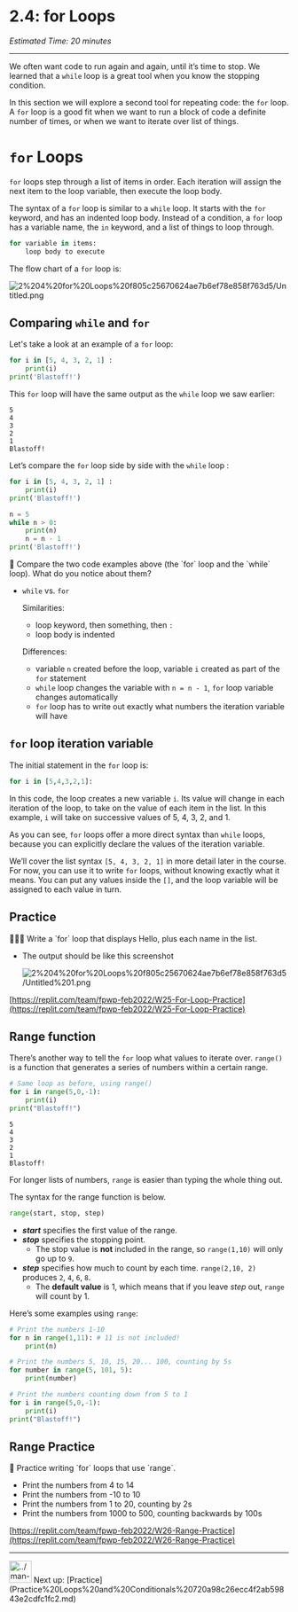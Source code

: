 # 2.4: for Loops

*Estimated Time: 20 minutes*

---

We often want code to run again and again, until it’s time to stop. We learned that a `while` loop is a great tool when you know the stopping condition.

In this section we will explore a second tool for repeating code: the `for` loop. A `for` loop is a good fit when we want to run a block of code a definite number of times, or when we want to iterate over list of things.

# `for` Loops

`for` loops step through a list of items in order. Each iteration will assign the next item to the loop variable, then execute the loop body.

The syntax of a `for` loop is similar to a `while` loop. It starts with the `for` keyword, and has an indented loop body. Instead of a condition, a `for` loop has a variable name, the `in` keyword, and a list of things to loop through.

```python
for variable in items:
	loop body to execute
```

The flow chart of a `for` loop is:

![2%204%20for%20Loops%20f805c25670624ae7b6ef78e858f763d5/Untitled.png](2%204%20for%20Loops%20f805c25670624ae7b6ef78e858f763d5/Untitled.png)

## Comparing `while` and `for`

Let's take a look at an example of a  `for` loop:

```python
for i in [5, 4, 3, 2, 1] :
	print(i)
print('Blastoff!')
```

This `for` loop will have the same output as the `while` loop we saw earlier:

```
5
4
3
2
1
Blastoff!
```

Let’s compare the `for` loop side by side with the `while` loop :

```python
for i in [5, 4, 3, 2, 1] :
	print(i)
print('Blastoff!')
```

```python
n = 5
while n > 0:
    print(n)
    n = n - 1
print('Blastoff!')
```

<aside>
🤔 Compare the two code examples above (the `for` loop  and the `while` loop). What do you notice about them?

- `while` vs. `for`
    
    Similarities:
    
    - loop keyword, then something, then `:`
    - loop body is indented
    
    Differences:
    
    - variable `n` created before the loop, variable `i` created as part of the `for` statement
    - `while` loop changes the variable with `n = n - 1`, `for` loop variable changes automatically
    - `for` loop has to write out exactly what numbers the iteration variable will have
    
</aside>

## `for` loop iteration variable

The initial statement in the `for` loop is:

```python
for i in [5,4,3,2,1]:
```

In this code, the loop creates a new variable `i`. Its value will change in each iteration of the loop, to take on the value of each item in the list. In this example, `i` will take on successive values of 5, 4, 3, 2, and 1.

As you can see, `for` loops offer a more direct syntax than `while` loops, because you can explicitly declare the values of the iteration variable.

We’ll cover the list syntax `[5, 4, 3, 2, 1]` in more detail later in the course. For now, you can use it to write `for` loops, without knowing exactly what it means. You can put any values inside the `[]`, and the loop variable will be assigned to each value in turn.

## Practice

<aside>
👩🏿‍💻 Write a `for` loop that displays Hello, plus each name in the list.

- The output should be like this screenshot
    
    ![2%204%20for%20Loops%20f805c25670624ae7b6ef78e858f763d5/Untitled%201.png](2%204%20for%20Loops%20f805c25670624ae7b6ef78e858f763d5/Untitled%201.png)
    
</aside>

[https://replit.com/team/fpwp-feb2022/W25-For-Loop-Practice](https://replit.com/team/fpwp-feb2022/W25-For-Loop-Practice)

## Range function

There’s another way to tell the `for` loop what values to iterate over. `range()` is a function that generates a series of numbers within a certain range.

```python
# Same loop as before, using range()
for i in range(5,0,-1):
	print(i)
print("Blastoff!")
```

```
5
4
3
2
1
Blastoff!
```

For longer lists of numbers, `range` is easier than typing the whole thing out.

The syntax for the range function is below.

```python
range(start, stop, step)
```

- ***start*** specifies the first value of the range.
- ***stop*** specifies the stopping point.
    - The stop value is **not** included in the range, so `range(1,10)` will only go up to `9`.
- ***step*** specifies how much to count by each time. `range(2,10, 2)` produces `2`, `4`, `6`, `8`.
    - The **default value** is 1, which means that if you leave *step* out, `range` will count by 1.

Here’s some examples using `range`:

```python
# Print the numbers 1-10 
for n in range(1,11): # 11 is not included!
	print(n)

# Print the numbers 5, 10, 15, 20... 100, counting by 5s
for number in range(5, 101, 5):
	print(number)

# Print the numbers counting down from 5 to 1
for i in range(5,0,-1):
	print(i)
print("Blastoff!")
```

## Range Practice

<aside>
🎯 Practice writing `for` loops that use `range`.

- Print the numbers from 4 to 14
- Print the numbers from -10 to 10
- Print the numbers from 1 to 20, counting by 2s
- Print the numbers from 1000 to 500, counting backwards by 100s
</aside>

[https://replit.com/team/fpwp-feb2022/W26-Range-Practice](https://replit.com/team/fpwp-feb2022/W26-Range-Practice)

---

<aside>
<img src="../man-in-hike.png" alt="../man-in-hike.png" width="40px" /> Next up: [Practice](Practice%20Loops%20and%20Conditionals%20720a98c26ecc4f2ab59843e2cdfc1fc2.md)

</aside>